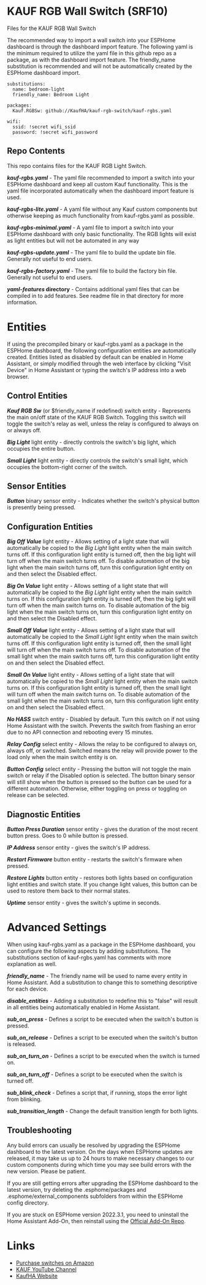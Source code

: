 # KAUF RGB Wall Switch (SRF10)
Files for the KAUF RGB Wall Switch

The recommended way to import a wall switch into your ESPHome dashboard is through the dashboard import feature.  The following yaml is the minimum required to utilize the yaml file in this github repo as a package, as with the dashboard import feature.  The friendly_name substitution is recommended and will not be automatically created by the ESPHome dashboard import.


```
substitutions:
  name: bedroom-light
  friendly_name: Bedroom Light

packages:
  Kauf.RGBSw: github://KaufHA/kauf-rgb-switch/kauf-rgbs.yaml

wifi:
  ssid: !secret wifi_ssid
  password: !secret wifi_password
```

## Repo Contents

This repo contains files for the KAUF RGB Light Switch.

***kauf-rgbs.yaml*** - The yaml file recommended to import a switch into your ESPHome dashboard and keep all custom Kauf functionality.  This is the yaml file incorporated automatically when the dashboard import feature is used.

***kauf-rgbs-lite.yaml*** - A yaml file without any Kauf custom components but otherwise keeping as much functionality from kauf-rgbs.yaml as possible.

***kauf-rgbs-minimal.yaml*** - A yaml file to import a switch into your ESPHome dashboard with only basic functionality.  The RGB lights will exist as light entities but will not be automated in any way

***kauf-rgbs-update.yaml*** - The yaml file to build the update bin file.  Generally not useful to end users.

***kauf-rgbs-factory.yaml*** - The yaml file to build the factory bin file.  Generally not useful to end users.

***yaml-features* directory** - Contains additional yaml files that can be compiled in to add features.  See readme file in that directory for more information.

# Entities
If using the precompiled binary or kauf-rgbs.yaml as a package in the ESPHome dashboard, the following configuration entities are automatically created.  Entities listed as disabled by default can be enabled in Home Assistant, or simply modified through the web interface by clicking "Visit Device" in Home Assistant or typing the switch's IP address into a web browser.


## Control Entities

***Kauf RGB Sw*** (or $friendly_name if redefined) switch entity - Represents the main on/off state of the KAUF RGB Switch.  Toggling this switch will toggle the switch's relay as well, unless the relay is configured to always on or always off.

***Big Light*** light entity - directly controls the switch's big light, which occupies the entire button.

***Small Light*** light entity - directly controls the switch's small light, which occupies the bottom-right corner of the switch.


## Sensor Entities

***Button*** binary sensor entity - Indicates whether the switch's physical button is presently being pressed.


## Configuration Entities

***Big Off Value*** light entity - Allows setting of a light state that will automatically be copied to the *Big Light* light entity when the main switch turns off.  If this configuration light entity is turned off, then the big light will turn off when the main switch turns off.  To disable automation of the big light when the main switch turns off, turn this configuration light entity on and then select the Disabled effect.

***Big On Value*** light entity - Allows setting of a light state that will automatically be copied to the *Big Light* light entity when the main switch turns on.  If this configuration light entity is turned off, then the big light will turn off when the main switch turns on.  To disable automation of the big light when the main switch turns on, turn this configuration light entity on and then select the Disabled effect.

***Small Off Value*** light entity - Allows setting of a light state that will automatically be copied to the *Small Light* light entity when the main switch turns off.  If this configuration light entity is turned off, then the small light will turn off when the main switch turns off.  To disable automation of the small light when the main switch turns off, turn this configuration light entity on and then select the Disabled effect.

***Small On Value*** light entity - Allows setting of a light state that will automatically be copied to the *Small Light* light entity when the main switch turns on.  If this configuration light entity is turned off, then the small light will turn off when the main switch turns on.  To disable automation of the small light when the main switch turns on, turn this configuration light entity on and then select the Disabled effect.

***No HASS*** switch entity - Disabled by default.  Turn this switch on if not using Home Assistant with the switch.  Prevents the switch from flashing an error due to no API connection and rebooting every 15 minutes.

***Relay Config*** select entity - Allows the relay to be configured to always on, always off, or switched.  Switched means the relay will provide power to the load only when the main switch entity is on.

***Button Config*** select entity - Pressing the button will not toggle the main switch or relay if the Disabled option is selected.  The button binary sensor will still show when the button is pressed so the button can be used for a different automation.  Otherwise, either toggling on press or toggling on release can be selected.


## Diagnostic Entities

***Button Press Duration*** sensor entity - gives the duration of the most recent button press.  Goes to 0 while button is pressed.

***IP Address*** sensor entity - gives the switch's IP address.

***Restart Firmware*** button entity - restarts the switch's firmware when pressed.

***Restore Lights*** button entity - restores both lights based on configuration light entities and switch state.  If you change light values, this button can be used to restore them back to their normal states.

***Uptime*** sensor entity - gives the switch's uptime in seconds.

# Advanced Settings
When using kauf-rgbs.yaml as a package in the ESPHome dashboard, you can configure the following aspects by adding substitutions.  The substitutions section of kauf-rgbs.yaml has comments with more explanation as well.

***friendly_name*** - The friendly name will be used to name every entity in Home Assistant.  Add a substitution to change this to something descriptive for each device.

***disable_entities*** - Adding a substitution to redefine this to "false" will result in all entities being automatically enabled in Home Assistant.

***sub_on_press*** - Defines a script to be executed when the switch's button is pressed.

***sub_on_release*** - Defines a script to be executed when the switch's button is released.

***sub_on_turn_on*** - Defines a script to be executed when the switch is turned on.

***sub_on_turn_off*** - Defines a script to be executed when the switch is turned off.

***sub_blink_check*** - Defines a script that, if running, stops the error light from blinking.

***sub_transition_length*** - Change the default transition length for both lights.

## Troubleshooting
Any build errors can usually be resolved by upgrading the ESPHome dashboard to the latest version.  On the days when ESPHome updates are released, it may take us up to 24 hours to make necessary changes to our custom components during which time you may see build errors with the new version.  Please be patient.  
  
If you are still getting errors after upgrading the ESPHome dashboard to the latest version, try deleting the .esphome/packages and .esphome/external_components subfolders from within the ESPHome config directory.

If you are stuck on ESPHome version 2022.3.1, you need to uninstall the Home Assistant Add-On, then reinstall using the [Official Add-On Repo](https://github.com/esphome/home-assistant-addon).


# Links
- [Purchase switches on Amazon](https://www.amazon.com/dp/B0B1CKWV7K)
- [KAUF YouTube Channel](https://www.youtube.com/channel/UCjgziIA-lXmcqcMIm8HDnYg)
- [KaufHA Website](https://kaufha.com/srf10)
